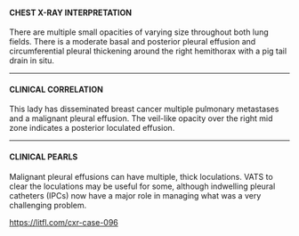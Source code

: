 #### CHEST X-RAY INTERPRETATION

There are multiple small opacities of varying size throughout both lung fields. There is a moderate basal and posterior pleural effusion and circumferential pleural thickening around the right hemithorax with a pig tail drain in situ.

---------------
#### CLINICAL CORRELATION

This lady has disseminated breast cancer multiple pulmonary metastases and a malignant pleural effusion. The veil-like opacity over the right mid zone indicates a posterior loculated effusion.

---------------
#### CLINICAL PEARLS

Malignant pleural effusions can have multiple, thick loculations. VATS to clear the loculations may be useful for some, although indwelling pleural catheters (IPCs) now have a major role in managing what was a very challenging problem.


<https://litfl.com/cxr-case-096>